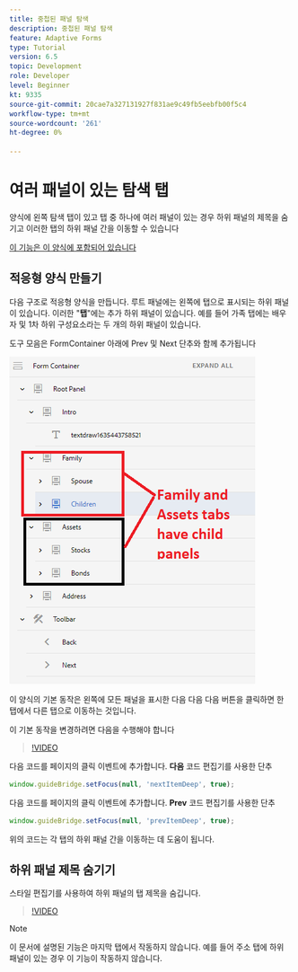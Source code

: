 ```yaml
---
title: 중첩된 패널 탐색
description: 중첩된 패널 탐색
feature: Adaptive Forms
type: Tutorial
version: 6.5
topic: Development
role: Developer
level: Beginner
kt: 9335
source-git-commit: 20cae7a327131927f831ae9c49fb5eebfb00f5c4
workflow-type: tm+mt
source-wordcount: '261'
ht-degree: 0%

---
```


# 여러 패널이 있는 탐색 탭

양식에 왼쪽 탐색 탭이 있고 탭 중 하나에 여러 패널이 있는 경우 하위 패널의 제목을 숨기고 이러한 탭의 하위 패널 간을 이동할 수 있습니다

[이 기능은 이 양식에 포함되어 있습니다](https://forms.enablementadobe.com/content/forms/af/testnav1.html)




## 적응형 양식 만들기

다음 구조로 적응형 양식을 만듭니다. 루트 패널에는 왼쪽에 탭으로 표시되는 하위 패널이 있습니다. 이러한 &quot;**탭**&quot;에는 추가 하위 패널이 있습니다. 예를 들어 가족 탭에는 배우자 및 1차 하위 구성요소라는 두 개의 하위 패널이 있습니다.

도구 모음은 FormContainer 아래에 Prev 및 Next 단추와 함께 추가됩니다

![도구 모음 간격](assets/multiple-panels.png)



이 양식의 기본 동작은 왼쪽에 모든 패널을 표시한 다음 다음 다음 버튼을 클릭하면 한 탭에서 다른 탭으로 이동하는 것입니다.

이 기본 동작을 변경하려면 다음을 수행해야 합니다

>[!VIDEO](https://video.tv.adobe.com/v/338369?quality=9&learn=on)


다음 코드를 페이지의 클릭 이벤트에 추가합니다. **다음** 코드 편집기를 사용한 단추

```javascript
window.guideBridge.setFocus(null, 'nextItemDeep', true);
```

다음 코드를 페이지의 클릭 이벤트에 추가합니다. **Prev** 코드 편집기를 사용한 단추

```javascript
window.guideBridge.setFocus(null, 'prevItemDeep', true);
```

위의 코드는 각 탭의 하위 패널 간을 이동하는 데 도움이 됩니다.

## 하위 패널 제목 숨기기

스타일 편집기를 사용하여 하위 패널의 탭 제목을 숨깁니다.

>[!VIDEO](https://video.tv.adobe.com/v/338370?quality=9&learn=on)

>[!NOTE]
>
>이 문서에 설명된 기능은 마지막 탭에서 작동하지 않습니다. 예를 들어 주소 탭에 하위 패널이 있는 경우 이 기능이 작동하지 않습니다.
